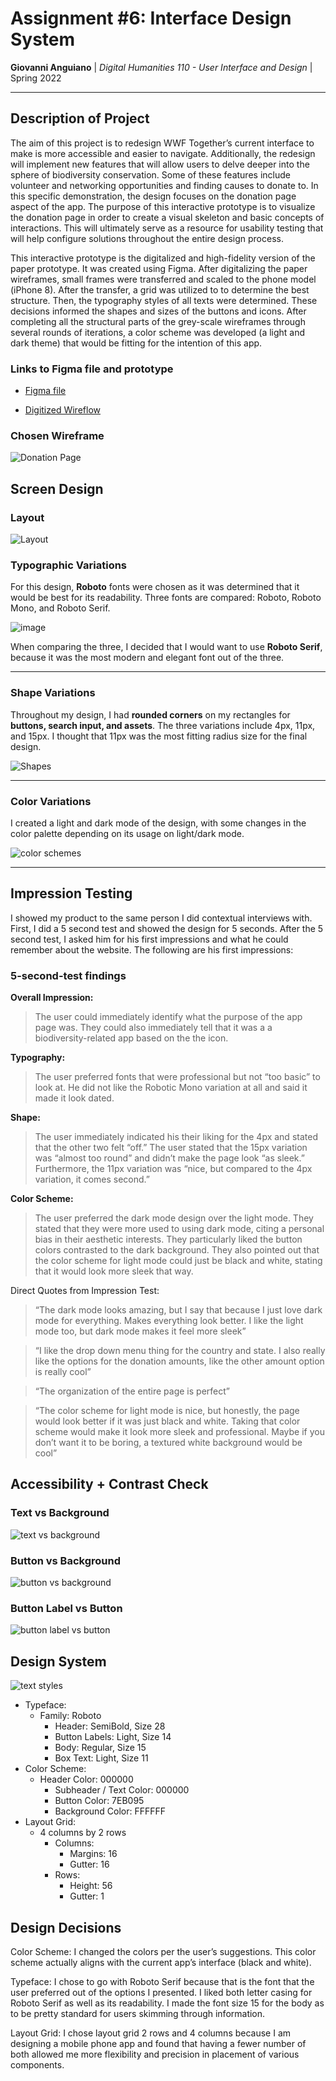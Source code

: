 
# Assignment #6: Interface Design System

**Giovanni Anguiano** | *Digital Humanities 110 - User Interface and Design* | Spring 2022

---

## Description of Project

The aim of this project is to redesign WWF Together’s current interface to make is more accessible and easier to navigate. Additionally, the redesign will implement new features that will allow users to delve deeper into the sphere of biodiversity conservation. Some of these features include volunteer and networking opportunities and finding causes to donate to. In this specific demonstration, the design focuses on the donation page aspect of the app. The purpose of this interactive prototype is to visualize the donation page in order to create a visual skeleton and basic concepts of interactions. This will ultimately serve as a resource for usability testing that will help configure solutions throughout the entire design process. 

This interactive prototype is the digitalized and high-fidelity version of the paper prototype. It was created using Figma. After digitalizing the paper wireframes, small frames were transferred and scaled to the phone model (iPhone 8). After the transfer, a grid was utilized to to determine the best structure. Then, the typography styles of all texts were determined. These decisions informed the shapes and sizes of the buttons and icons. After completing all the structural parts of the grey-scale wireframes through several rounds of iterations, a color scheme was developed (a light and dark theme) that would be fitting for the intention of this app.

### Links to Figma file and prototype

- [Figma file](https://www.figma.com/file/aXirTq3xskgszB6fJ6K7N7/Untitled?node-id=0%3A1&t=uckUY0MNbq6oV2zi-1)

- [Digitized Wireflow](https://www.figma.com/file/A6TIjtT88Z6jO09k44Zn08/LoFi-Prototype?node-id=0%3A1&t=bNjeppZZ1DgzpCZc-1)

### Chosen Wireframe

![Donation Page](donationpage.png)

## Screen Design

### Layout

![Layout](layout.png)

### Typographic Variations

For this design, **Roboto** fonts were chosen as it was determined that it would be best for its readability. Three fonts are compared: Roboto, Roboto Mono, and Roboto Serif.

![image](typography.png)

When comparing the three, I decided that I would want to use **Roboto Serif**, because it was the most modern and elegant font out of the three.

---

### Shape Variations

Throughout my design, I had **rounded corners** on my rectangles for **buttons, search input, and assets**. The three variations include 4px, 11px, and 15px. I thought that 11px was the most fitting radius size for the final design.

![Shapes](shapes.png)


---

### Color Variations

I created a light and dark mode of the design, with some changes in the color palette depending on its usage on light/dark mode.

![color schemes](colors.png)

---

## Impression Testing


I showed my product to the same person I did contextual interviews with. First, I did a 5 second test and showed the design for 5 seconds. After the 5 second test, I asked him for his first impressions and what he could remember about the website. The following are his first impressions:

### 5-second-test findings

**Overall Impression:**
> The user could immediately identify what the purpose of the app page was. They could also immediately tell that it was a a biodiversity-related app based on the the icon.

**Typography:**
> The user preferred fonts that were professional but not “too basic” to look at. He did not like the Robotic Mono variation at all and said it made it look dated.

**Shape:**
> The user immediately indicated his their liking for the 4px and stated that the other two felt “off.” The user stated that the 15px variation was “almost too round” and didn’t make the page look “as sleek.” Furthermore, the 11px variation was “nice, but compared to the 4px variation, it comes second.”

**Color Scheme:**
> The user preferred the dark mode design over the light mode. They stated that they were more used to using dark mode, citing a personal bias in their aesthetic interests. They particularly liked the button colors contrasted to the dark background. They also pointed out that the color scheme for light mode could just be black and white, stating that it would look more sleek that way.

Direct Quotes from Impression Test:

> “The dark mode looks amazing, but I say that because I just love dark mode for everything. Makes everything look better. I like the light mode too, but dark mode makes it feel more sleek”

> “I like the drop down menu thing for the country and state. I also really like the options for the donation amounts, like the other amount option is really cool”

> “The organization of the entire page is perfect”

> “The color scheme for light mode is nice, but honestly, the page would look better if it was just black and white. Taking that color scheme would make it look more sleek and professional. Maybe if you don’t want it to be boring, a textured white background would be cool”


## Accessibility + Contrast Check

### Text vs Background

![text vs background](textback.png)

### Button vs Background

![button vs background](buttonback.png)

### Button Label vs Button

![button label vs button](buttonlabel.png)

## Design System

![text styles](textstyle.png)

* Typeface:
    * Family: Roboto
        * Header: SemiBold, Size 28
        * Button Labels: Light, Size 14
        * Body: Regular, Size 15
        * Box Text: Light, Size 11
* Color Scheme:
    * Header Color: 000000
        * Subheader / Text Color: 000000
        * Button Color: 7EB095
        * Background Color: FFFFFF
* Layout Grid:
    * 4 columns by 2 rows
        * Columns:
            * Margins: 16
            * Gutter: 16
        * Rows:
            * Height: 56
            * Gutter: 1
## Design Decisions 

Color Scheme:
I changed the colors per the user’s suggestions. This color scheme actually aligns with the current app’s interface (black and white). 

Typeface:
I chose to go with Roboto Serif because that is the font that the user preferred out of the options I presented. I liked both letter casing for Roboto Serif as well as its readability. I made the font size 15 for the body as to be pretty standard for users skimming through information.

Layout Grid:
I chose layout grid 2 rows and 4 columns because I am designing a mobile phone app and found that having a fewer number of both allowed me more flexibility and precision in placement of various components.
